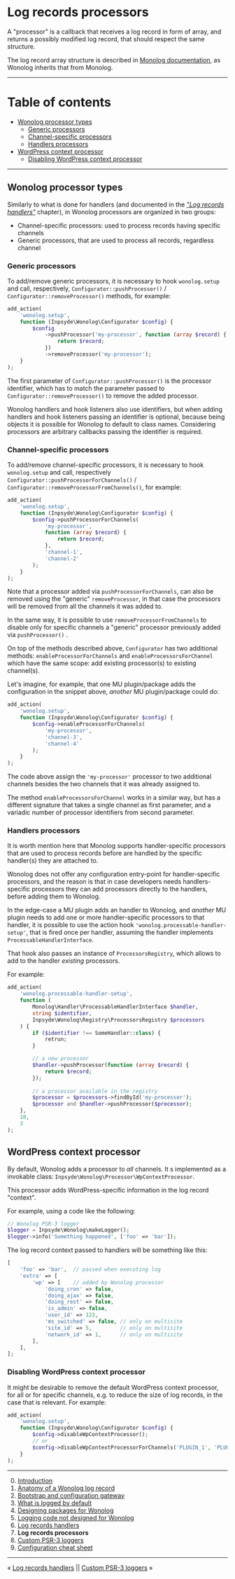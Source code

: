 # Log records processors

A "processor" is a callback that receives a log record in form of array, and returns a possibly modified log record, that should respect the same structure.

The log record array structure is described in [Monolog documentation](https://seldaek.github.io/monolog/doc/message-structure.html), as Wonolog inherits that from Monolog.

---

# Table of contents

- [Wonolog processor types](#wonolog-processor-types)
    - [Generic processors](#generic-processors)
    - [Channel-specific processors](#channel-specific-processors)
    - [Handlers processors](#handlers-processors)
- [WordPress context processor](#wordpress-context-processor)
    - [Disabling WordPress context processor](#disabling-wordpress-context-processor)

---

## Wonolog processor types

Similarly to what is done for handlers (and documented in the [*"Log records handlers"*](./06-log-records-handlers.md) chapter), in Wonolog processors are organized in two groups:

- Channel-specific processors: used to process records having specific channels
- Generic processors, that are used to process all records, regardless channel

### Generic processors

To add/remove generic processors, it is necessary to hook `wonolog.setup` and call, respectively, `Configurator::pushProcessor()` / `Configurator::removeProcessor()` methods, for example:

```php
add_action(
    'wonolog.setup',
    function (Inpsyde\Wonolog\Configurator $config) {
        $config
            ->pushProcessor('my-processor', function (array $record) {
                return $record;
            })
            ->removeProcessor('my-processor');
    }
);
```

The first parameter of `Configurator::pushProcessor()` is the processor identifier, which has to match the parameter passed to `Configurator::removeProcessor()` to remove the added processor.

Wonolog handlers and hook listeners also use identifiers, but when adding handlers and hook listeners passing an identifier is optional, because being objects it is possible for Wonolog to default to class names. Considering processors are arbitrary callbacks passing the identifier is required.

### Channel-specific processors

To add/remove channel-specific processors, it is necessary to hook `wonolog.setup` and call, respectively `Configurator::pushProcessorForChannels()` / `Configurator::removeProcessorFromChannels()`, for example:

```php
add_action(
    'wonolog.setup',
    function (Inpsyde\Wonolog\Configurator $config) {
        $config->pushProcessorForChannels(
            'my-processor',
            function (array $record) {
                return $record;
            },
            'channel-1',
            'channel-2'
        );
    }
);
```

Note that a processor added via `pushProcessorForChannels`, can also be removed using the "generic" `removeProcessor`, in that case the processors will be removed from all the channels it was added to.

In the same way, it is possible to use `removeProcessorFromChannels` to disable only for specific channels a "generic" processor previously added via `pushProcessor()` .

On top of the methods described above, `Configurator` has two additional methods: `enableProcessorForChannels` and `enableProcessorsForChannel` which have the same scope: add existing processor(s) to existing channel(s).

Let's imagine, for example, that one MU plugin/package adds the configuration in the snippet above, *another* MU plugin/package could do:

```php
add_action(
    'wonolog.setup',
    function (Inpsyde\Wonolog\Configurator $config) {
        $config->enableProcessorForChannels(
            'my-processor',
            'channel-3',
            'channel-4'
        );
    }
);
```

The code above assign the `'my-processor'` processor to two additional channels besides the two channels that it was already assigned to.

The method `enableProcessorsForChannel` works in a similar way, but has a different signature that takes a single channel as first parameter, and a variadic number of processor identifiers from second parameter.

### Handlers processors

It is worth mention here that Monolog supports handler-specific processors that are used to process records before are handled by the specific handler(s) they are attached to.

Wonolog does not offer any configuration entry-point for handler-specific processors, and the reason is that in case developers needs handlers-specific processors they can add processors directly to the handlers, before adding them to Wonolog.

In the edge-case a MU plugin adds an handler to Wonolog, and _another_ MU plugin needs to add one or more handler-specific processors to that handler, it is possible to use the action hook `'wonolog.processable-handler-setup'`, that is fired once per handler, assuming the handler
implements `ProcessableHandlerInterface`.

That hook also passes an instance of `ProcessorsRegistry`, which allows to add to the handler _existing_ processors.

For example:

```php
add_action(
    'wonolog.processable-handler-setup',
    function (
        Monolog\Handler\ProcessableHandlerInterface $handler,
        string $identifier,
        Inpsyde\Wonolog\Registry\ProcessorsRegistry $processors
    ) {
        if ($identifier !== SomeHandler::class) {
            retrun;
        }

        // a new processor
        $handler->pushProcessor(function (array $record) {
            return $record;
        });
        
        // a processor available in the registry
        $processor = $processors->findById('my-processor');
        $processor and $handler->pushProcessor($processor);
    },
    10,
    3
);
```

## WordPress context processor

By default, Wonolog adds a processor to *all* channels. It s implemented as a invokable class: `Inpsyde\Wonolog\Processor\WpContextProcessor`.

This processor adds WordPress-specific information in the log record "context".

For example, using a code like the following:

```php
// Wonolog PSR-3 logger
$logger = Inpsyde\Wonolog\makeLogger();
$logger->info('Something happened', ['foo' => 'bar']);
```

The log record context passed to handlers will be something like this:

```php
[
    'foo' => 'bar',  // passed when executing log
    'extra' => [
        'wp' => [    // added by Wonolog processor
            'doing_cron' => false,
            'doing_ajax' => false,
            'doing_rest' => false,
            'is_admin' => false,
            'user_id' => 123,
            'ms_switched' => false, // only on multisite
            'site_id' => 5,         // only on multisite
            'network_id' => 1,      // only on multisite
        ],
    ],
];
```

### Disabling WordPress context processor

It might be desirable to remove the default WordPress context processor, for all or for specific channels, e.g. to reduce the size of log records, in the case that is relevant. For example:

```php
add_action(
    'wonolog.setup',
    function (Inpsyde\Wonolog\Configurator $config) {
        $config->disableWpContextProcessor();
        // or
        $config->disableWpContextProcessorForChannels('PLUGIN_1', 'PLUGIN_1');
    }
);
```

---

0. [Introduction](./00-introduction.md)
1. [Anatomy of a Wonolog log record](./01-anatomy-of-a-wonolog-log-record.md)
2. [Bootstrap and configuration gateway](./02-bootstrap-and-configuration-gateway.md)
3. [What is logged by default](./03-what-is-logged-by-default.md)
4. [Designing packages for Wonolog](./04-designing-packages-for-wonolog.md)
5. [Logging code not designed for Wonolog](./05-logging-code-not-designed-for-wonolog.md)
6. [Log records handlers](./06-log-records-handlers.md)
7. **Log records processors**
8. [Custom PSR-3 loggers](./08-custom-psr-3-loggers.md)
9. [Configuration cheat sheet](./09-configuration-cheat-sheet.md)

---

« [Log records handlers](./06-log-records-handlers.md) || [Custom PSR-3 loggers](./08-custom-psr-3-loggers.md) »

